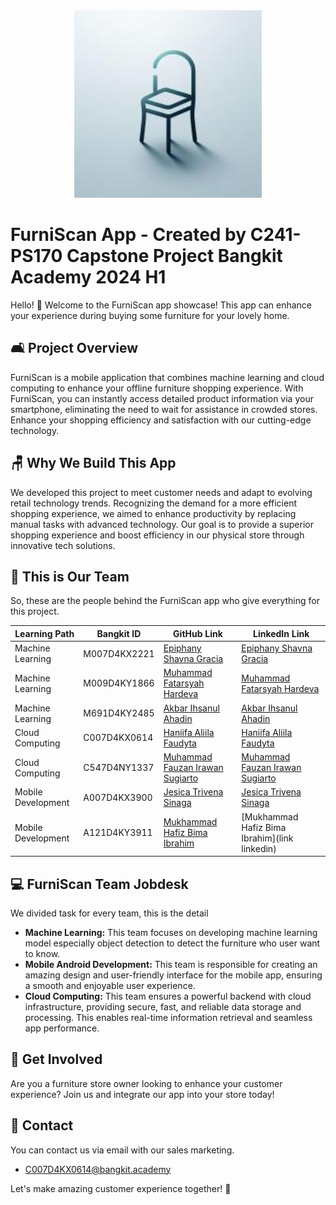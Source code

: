 <div align="center">
  <img src="logo.jpeg" alt="Furni Scan" width="300">
</div>

# FurniScan App - Created by C241-PS170 Capstone Project Bangkit Academy 2024 H1

Hello! 👋 Welcome to the FurniScan app showcase! This app can enhance your experience during buying some furniture for your lovely home.

## 🛋️ Project Overview

FurniScan is a mobile application that combines machine learning and cloud computing to enhance your offline furniture shopping experience. With FurniScan, you can instantly access detailed product information via your smartphone, eliminating the need to wait for assistance in crowded stores. Enhance your shopping efficiency and satisfaction with our cutting-edge technology.

## 🪑 Why We Build This App

We developed this project to meet customer needs and adapt to evolving retail technology trends. Recognizing the demand for a more efficient shopping experience, we aimed to enhance productivity by replacing manual tasks with advanced technology. Our goal is to provide a superior shopping experience and boost efficiency in our physical store through innovative tech solutions.

## 🦾 This is Our Team

So, these are the people behind the FurniScan app who give everything for this project.

| Learning Path                         | Bangkit ID    | GitHub Link                | LinkedIn Link                          |
|------------------------------|---------------|-----------------------|-----------------------------------|
| Machine Learning        | M007D4KX2221   | [Epiphany Shavna Gracia](https://github.com/grachhe/) | [Epiphany Shavna Gracia](https://www.linkedin.com/in/epiphany-shavna-gracia/)      |
| Machine Learning             | M009D4KY1866   | [Muhammad Fatarsyah Hardeva](https://github.com/mfatarsyah) | [Muhammad Fatarsyah Hardeva](https://www.linkedin.com/in/muhammad-fatarsyah-hardeva/)      |
| Machine Learning             | M691D4KY2485   | [Akbar Ihsanul Ahadin](https://github.com/xitsaix) | [Akbar Ihsanul Ahadin](https://www.linkedin.com/in/akbar-ihsanul-ahadin)      |
| Cloud Computing    | C007D4KX0614   | [Haniifa Aliila Faudyta](https://github.com/Haniifaa/) | [Haniifa Aliila Faudyta](https://www.linkedin.com/in/haniifa-aliila-faudyta/)      |
| Cloud Computing      | C547D4NY1337   | [Muhammad Fauzan Irawan Sugiarto](https://github.com/muhammadfauzanis/) | [Muhammad Fauzan Irawan Sugiarto](https://www.linkedin.com/in/muhammadfauzanis/)      |
| Mobile Development      | A007D4KX3900   | [Jesica Trivena Sinaga](https://github.com/Jesjsssi) | [Jesica Trivena Sinaga](https://www.linkedin.com/in/jesica-trivena/)      |
| Mobile Development | A121D4KY3911   | [Mukhammad Hafiz Bima Ibrahim](https://github.com/hafizbima) | [Mukhammad Hafiz Bima Ibrahim](link linkedin)      |

## 💻 FurniScan Team Jobdesk

We divided task for every team, this is the detail

- **Machine Learning:** This team focuses on developing machine learning model especially object detection to detect the furniture who user want to know.
- **Mobile Android Development:** This team is responsible for creating an amazing design and user-friendly interface for the mobile app, ensuring a smooth and enjoyable user experience.
- **Cloud Computing:** This team ensures a powerful backend with cloud infrastructure, providing secure, fast, and reliable data storage and processing. This enables real-time information retrieval and seamless app performance.

## 🤝 Get Involved

Are you a furniture store owner looking to enhance your customer experience? Join us and integrate our app into your store today!

## 💌 Contact

You can contact us via email with our sales marketing.
- C007D4KX0614@bangkit.academy

Let's make amazing customer experience together! 🙌
